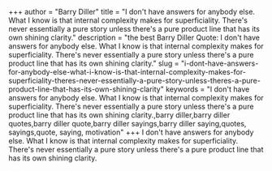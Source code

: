 +++
author = "Barry Diller"
title = "I don't have answers for anybody else. What I know is that internal complexity makes for superficiality. There's never essentially a pure story unless there's a pure product line that has its own shining clarity."
description = "the best Barry Diller Quote: I don't have answers for anybody else. What I know is that internal complexity makes for superficiality. There's never essentially a pure story unless there's a pure product line that has its own shining clarity."
slug = "i-dont-have-answers-for-anybody-else-what-i-know-is-that-internal-complexity-makes-for-superficiality-theres-never-essentially-a-pure-story-unless-theres-a-pure-product-line-that-has-its-own-shining-clarity"
keywords = "I don't have answers for anybody else. What I know is that internal complexity makes for superficiality. There's never essentially a pure story unless there's a pure product line that has its own shining clarity.,barry diller,barry diller quotes,barry diller quote,barry diller sayings,barry diller saying,quotes, sayings,quote, saying, motivation"
+++
I don't have answers for anybody else. What I know is that internal complexity makes for superficiality. There's never essentially a pure story unless there's a pure product line that has its own shining clarity.
